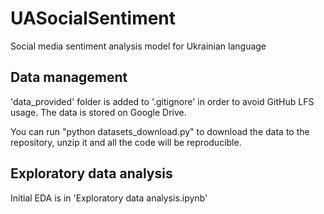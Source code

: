 # UASocialSentiment
Social media sentiment analysis model for Ukrainian language

## Data management
'data_provided' folder is added to '.gitignore' in order to avoid GitHub LFS usage. The data is stored on Google Drive. 

You can run "python datasets_download.py" to download the data to the repository, unzip it and all the code will be reproducible. 


## Exploratory data analysis 
Initial EDA is in 'Exploratory data analysis.ipynb' 

